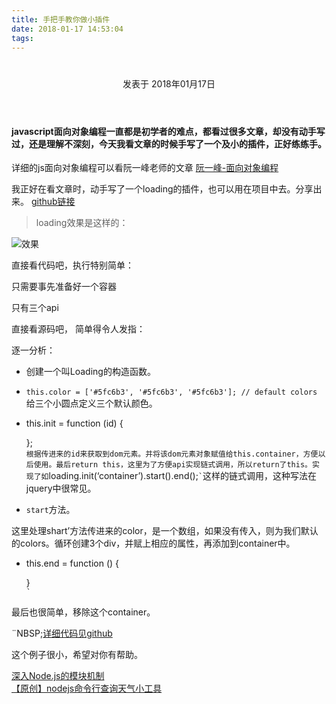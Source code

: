 ```yaml
---
title: 手把手教你做小插件
date: 2018-01-17 14:53:04
tags:
---
```


<div class="post-block"><link itemprop="mainEntityOfPage" href="http://cmszlx.win/2018/01/17/手把手教你做小插件/"><span hidden="" itemprop="author" itemscope="" itemtype="http://schema.org/Person"><meta itemprop="name" content="linXiao"><meta itemprop="description" content=""><meta itemprop="image" content="/images/avatar.gif"></span><span hidden="" itemprop="publisher" itemscope="" itemtype="http://schema.org/Organization"><meta itemprop="name" content="Hurry"></span><header class="post-header"><h1 class="post-title" itemprop="name headline"></h1><div class="post-meta"><span class="post-time"><span class="post-meta-item-icon"><i class="fa fa-calendar-o"></i></span><span class="post-meta-item-text">发表于</span><time title="创建于" itemprop="dateCreated datePublished" datetime="2018-01-17T15:35:48+08:00"> 2018年01月17日 </time></span></div></header><div class="post-body" itemprop="articleBody"><h4 id="javascript面向对象编程一直都是初学者的难点，都看过很多文章，却没有动手写过，还是理解不深刻，今天我看文章的时候手写了一个及小的插件，正好练练手。"><a href="#javascript面向对象编程一直都是初学者的难点，都看过很多文章，却没有动手写过，还是理解不深刻，今天我看文章的时候手写了一个及小的插件，正好练练手。" class="headerlink" title="javascript面向对象编程一直都是初学者的难点，都看过很多文章，却没有动手写过，还是理解不深刻，今天我看文章的时候手写了一个及小的插件，正好练练手。"></a>javascript面向对象编程一直都是初学者的难点，都看过很多文章，却没有动手写过，还是理解不深刻，今天我看文章的时候手写了一个及小的插件，正好练练手。</h4><p>详细的js面向对象编程可以看阮一峰老师的文章 <a href="http://www.ruanyifeng.com/blog/2010/05/object-oriented_javascript_encapsulation.html" target="_blank" rel="noopener">阮一峰-面向对象编程</a></p><p>我正好在看文章时，动手写了一个loading的插件，也可以用在项目中去。分享出来。 <a href="https://github.com/zlx362211854/loading" target="_blank" rel="noopener">github链接</a></p><blockquote><p>loading效果是这样的：</p></blockquote><p><img src="http://upload-images.jianshu.io/upload_images/5420078-a74df0e8c05aad5a.gif?imageMogr2/auto-orient/strip" alt="效果"></p><p>直接看代码吧，执行特别简单：</p><precode language="" precodenum="0"></precode><p>只需要事先准备好一个容器</p><precode language="" precodenum="1"></precode><p>只有三个api</p><precode language="" precodenum="2"></precode><p>直接看源码吧， 简单得令人发指：</p><precode language="" precodenum="3"></precode><p>逐一分析：</p><ul><li>创建一个叫Loading的构造函数。</li><li><p><code>this.color = ['#5fc6b3', '#5fc6b3', '#5fc6b3']; // default colors</code> 给三个小圆点定义三个默认颜色。</p></li><li><precode language="init```方法。" precodenum="4"></precode><p>this.init = function (id) {</p><precode language="" precodenum="5"></precode><p> };<br><code>根据传进来的id来获取到dom元素。并将该dom元素对象赋值给this.container，方便以后使用。最后return this，这里为了方便api实现链式调用，所以return了this。实现了如</code>loading.init(‘container’).start().end();<code>`</code>这样的链式调用，这种写法在jquery中很常见。</p></li></ul><ul><li><code>start</code>方法。</li></ul><precode language="" precodenum="6"></precode><p>这里处理shart’方法传进来的color，是一个数组，如果没有传入，则为我们默认的colors。循环创建3个div，并赋上相应的属性，再添加到container中。</p><ul><li><precode language="end```方法" precodenum="7"></precode><p>this.end = function () {</p><precode language="" precodenum="8"></precode><p> }<br><code>`</code></p></li></ul><p>最后也很简单，移除这个container。</p><p>¨NBSP;<a href="https://github.com/zlx362211854/loading" target="_blank" rel="noopener">详细代码见github</a></p><p>这个例子很小，希望对你有帮助。</p></div><footer class="post-footer"><div class="post-nav"><div class="post-nav-next post-nav-item"><a href="/2017/11/15/深入Node-js的模块机制/" rel="next" title="深入Node.js的模块机制"><i class="fa fa-chevron-left"></i> 深入Node.js的模块机制 </a></div><span class="post-nav-divider"></span><div class="post-nav-prev post-nav-item"><a href="/2018/09/05/命令行查询天气/" rel="prev" title="【原创】nodejs命令行查询天气小工具"> 【原创】nodejs命令行查询天气小工具 <i class="fa fa-chevron-right"></i></a></div></div></footer></div>
